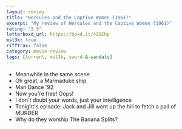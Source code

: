 ```yaml
---
layout: review
title: "Hercules and the Captive Women (1961)"
excerpt: "My review of Hercules and the Captive Women (1961)"
rating: "2.5"
letterboxd_url: https://boxd.it/4ZQChp
mst3k: true
rifftrax: false
category: movie-review
tags: [torrent, mst3k, sword-&-sandals]
---
```


- Meanwhile in the same scene
- Oh great, a Marmaduke ship
- Man Dance '92
- Now you're free! Oops!
- I don't doubt your words, just your intelligence
- Tonight's episode: Jack and Jill went up the hill to fetch a pail of MURDER
- Why do they worship The Banana Splits?
